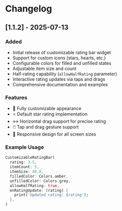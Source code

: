 # Changelog

## [1.1.2] - 2025-07-13

### Added
- Initial release of customizable rating bar widget
- Support for custom icons (stars, hearts, etc.)
- Configurable colors for filled and unfilled states
- Adjustable item size and count
- Half-rating capability (`allowHalfRating` parameter)
- Interactive rating updates via taps and drags
- Comprehensive documentation and examples

### Features
- 🎨 Fully customizable appearance
- ⭐ Default star rating implementation
- ↔️ Horizontal drag support for precise rating
- 🖱️ Tap and drag gesture support
- 📱 Responsive design for all screen sizes

### Example Usage
```dart
CustomizableRatingBar(
  rating: 3.5,
  itemCount: 5,
  itemSize: 40.0,
  filledColor: Colors.amber,
  unfilledColor: Colors.grey,
  allowHalfRating: true,
  onRatingUpdate: (rating) {
    print('Updated rating: $rating');
  },
)